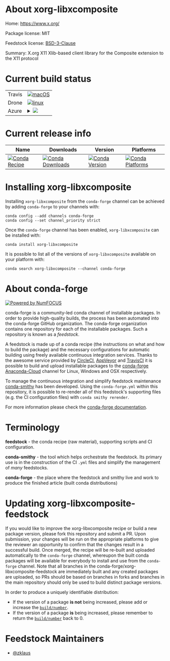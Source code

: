About xorg-libxcomposite
========================

Home: https://www.x.org/

Package license: MIT

Feedstock license: [BSD-3-Clause](https://github.com/conda-forge/xorg-libxcomposite-feedstock/blob/master/LICENSE.txt)

Summary: X.org X11 Xlib-based client library for the Composite extension to the X11 protocol

Current build status
====================


<table><tr>
    <td>Travis</td>
    <td>
      <a href="https://travis-ci.com/conda-forge/xorg-libxcomposite-feedstock">
        <img alt="macOS" src="https://img.shields.io/travis/com/conda-forge/xorg-libxcomposite-feedstock/master.svg?label=macOS">
      </a>
    </td>
  </tr><tr>
    <td>Drone</td>
    <td>
      <a href="https://cloud.drone.io/conda-forge/xorg-libxcomposite-feedstock">
        <img alt="linux" src="https://img.shields.io/drone/build/conda-forge/xorg-libxcomposite-feedstock/master.svg?label=Linux">
      </a>
    </td>
  </tr>
    
  <tr>
    <td>Azure</td>
    <td>
      <details>
        <summary>
          <a href="https://dev.azure.com/conda-forge/feedstock-builds/_build/latest?definitionId=9475&branchName=master">
            <img src="https://dev.azure.com/conda-forge/feedstock-builds/_apis/build/status/xorg-libxcomposite-feedstock?branchName=master">
          </a>
        </summary>
        <table>
          <thead><tr><th>Variant</th><th>Status</th></tr></thead>
          <tbody><tr>
              <td>linux_64</td>
              <td>
                <a href="https://dev.azure.com/conda-forge/feedstock-builds/_build/latest?definitionId=9475&branchName=master">
                  <img src="https://dev.azure.com/conda-forge/feedstock-builds/_apis/build/status/xorg-libxcomposite-feedstock?branchName=master&jobName=linux&configuration=linux_64_" alt="variant">
                </a>
              </td>
            </tr><tr>
              <td>linux_aarch64</td>
              <td>
                <a href="https://dev.azure.com/conda-forge/feedstock-builds/_build/latest?definitionId=9475&branchName=master">
                  <img src="https://dev.azure.com/conda-forge/feedstock-builds/_apis/build/status/xorg-libxcomposite-feedstock?branchName=master&jobName=linux&configuration=linux_aarch64_" alt="variant">
                </a>
              </td>
            </tr><tr>
              <td>linux_ppc64le</td>
              <td>
                <a href="https://dev.azure.com/conda-forge/feedstock-builds/_build/latest?definitionId=9475&branchName=master">
                  <img src="https://dev.azure.com/conda-forge/feedstock-builds/_apis/build/status/xorg-libxcomposite-feedstock?branchName=master&jobName=linux&configuration=linux_ppc64le_" alt="variant">
                </a>
              </td>
            </tr><tr>
              <td>osx_64</td>
              <td>
                <a href="https://dev.azure.com/conda-forge/feedstock-builds/_build/latest?definitionId=9475&branchName=master">
                  <img src="https://dev.azure.com/conda-forge/feedstock-builds/_apis/build/status/xorg-libxcomposite-feedstock?branchName=master&jobName=osx&configuration=osx_64_" alt="variant">
                </a>
              </td>
            </tr><tr>
              <td>osx_arm64</td>
              <td>
                <a href="https://dev.azure.com/conda-forge/feedstock-builds/_build/latest?definitionId=9475&branchName=master">
                  <img src="https://dev.azure.com/conda-forge/feedstock-builds/_apis/build/status/xorg-libxcomposite-feedstock?branchName=master&jobName=osx&configuration=osx_arm64_" alt="variant">
                </a>
              </td>
            </tr><tr>
              <td>win_64</td>
              <td>
                <a href="https://dev.azure.com/conda-forge/feedstock-builds/_build/latest?definitionId=9475&branchName=master">
                  <img src="https://dev.azure.com/conda-forge/feedstock-builds/_apis/build/status/xorg-libxcomposite-feedstock?branchName=master&jobName=win&configuration=win_64_" alt="variant">
                </a>
              </td>
            </tr>
          </tbody>
        </table>
      </details>
    </td>
  </tr>
</table>

Current release info
====================

| Name | Downloads | Version | Platforms |
| --- | --- | --- | --- |
| [![Conda Recipe](https://img.shields.io/badge/recipe-xorg--libxcomposite-green.svg)](https://anaconda.org/conda-forge/xorg-libxcomposite) | [![Conda Downloads](https://img.shields.io/conda/dn/conda-forge/xorg-libxcomposite.svg)](https://anaconda.org/conda-forge/xorg-libxcomposite) | [![Conda Version](https://img.shields.io/conda/vn/conda-forge/xorg-libxcomposite.svg)](https://anaconda.org/conda-forge/xorg-libxcomposite) | [![Conda Platforms](https://img.shields.io/conda/pn/conda-forge/xorg-libxcomposite.svg)](https://anaconda.org/conda-forge/xorg-libxcomposite) |

Installing xorg-libxcomposite
=============================

Installing `xorg-libxcomposite` from the `conda-forge` channel can be achieved by adding `conda-forge` to your channels with:

```
conda config --add channels conda-forge
conda config --set channel_priority strict
```

Once the `conda-forge` channel has been enabled, `xorg-libxcomposite` can be installed with:

```
conda install xorg-libxcomposite
```

It is possible to list all of the versions of `xorg-libxcomposite` available on your platform with:

```
conda search xorg-libxcomposite --channel conda-forge
```


About conda-forge
=================

[![Powered by NumFOCUS](https://img.shields.io/badge/powered%20by-NumFOCUS-orange.svg?style=flat&colorA=E1523D&colorB=007D8A)](http://numfocus.org)

conda-forge is a community-led conda channel of installable packages.
In order to provide high-quality builds, the process has been automated into the
conda-forge GitHub organization. The conda-forge organization contains one repository
for each of the installable packages. Such a repository is known as a *feedstock*.

A feedstock is made up of a conda recipe (the instructions on what and how to build
the package) and the necessary configurations for automatic building using freely
available continuous integration services. Thanks to the awesome service provided by
[CircleCI](https://circleci.com/), [AppVeyor](https://www.appveyor.com/)
and [TravisCI](https://travis-ci.com/) it is possible to build and upload installable
packages to the [conda-forge](https://anaconda.org/conda-forge)
[Anaconda-Cloud](https://anaconda.org/) channel for Linux, Windows and OSX respectively.

To manage the continuous integration and simplify feedstock maintenance
[conda-smithy](https://github.com/conda-forge/conda-smithy) has been developed.
Using the ``conda-forge.yml`` within this repository, it is possible to re-render all of
this feedstock's supporting files (e.g. the CI configuration files) with ``conda smithy rerender``.

For more information please check the [conda-forge documentation](https://conda-forge.org/docs/).

Terminology
===========

**feedstock** - the conda recipe (raw material), supporting scripts and CI configuration.

**conda-smithy** - the tool which helps orchestrate the feedstock.
                   Its primary use is in the construction of the CI ``.yml`` files
                   and simplify the management of *many* feedstocks.

**conda-forge** - the place where the feedstock and smithy live and work to
                  produce the finished article (built conda distributions)


Updating xorg-libxcomposite-feedstock
=====================================

If you would like to improve the xorg-libxcomposite recipe or build a new
package version, please fork this repository and submit a PR. Upon submission,
your changes will be run on the appropriate platforms to give the reviewer an
opportunity to confirm that the changes result in a successful build. Once
merged, the recipe will be re-built and uploaded automatically to the
`conda-forge` channel, whereupon the built conda packages will be available for
everybody to install and use from the `conda-forge` channel.
Note that all branches in the conda-forge/xorg-libxcomposite-feedstock are
immediately built and any created packages are uploaded, so PRs should be based
on branches in forks and branches in the main repository should only be used to
build distinct package versions.

In order to produce a uniquely identifiable distribution:
 * If the version of a package **is not** being increased, please add or increase
   the [``build/number``](https://docs.conda.io/projects/conda-build/en/latest/resources/define-metadata.html#build-number-and-string).
 * If the version of a package **is** being increased, please remember to return
   the [``build/number``](https://docs.conda.io/projects/conda-build/en/latest/resources/define-metadata.html#build-number-and-string)
   back to 0.

Feedstock Maintainers
=====================

* [@zklaus](https://github.com/zklaus/)

